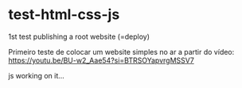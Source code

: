 # test-html-css-js
1st test publishing a root website (=deploy)

Primeiro teste de colocar um website simples no ar a partir do vídeo: https://youtu.be/BU-w2_Aae54?si=BTRSOYapvrgMSSV7

js working on it...
